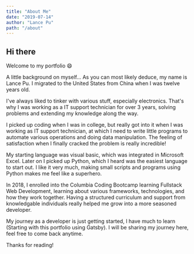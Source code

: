 ```yaml
---
title: "About Me"
date: "2019-07-14"
author: "Lance Pu"
path: "/about"
---
```


## Hi there

Welcome to my portfolio :smile:

A little background on myself... As you can most likely deduce, my name is Lance Pu. I migrated to the United States from China when I was twelve years old. 

I've always liked to tinker with various stuff, especially electronics. That's why I was working as a IT support technician for over 3 years, solving problems and extending my knowledge along the way.

I picked up coding when I was in college, but really got into it when I was working as IT support technician, at which I need to write little programs to automate various operations and doing data manipulation. The feeling of satisfaction when I finally cracked the problem is really incredible!

My starting language was visual basic, which was integrated in Microsoft Excel. Later on I picked up Python, which I heard was the easiest language to start out. I like it very much, making small scripts and programs using Python makes me feel like a superhero.

In 2018, I enrolled into the Columbia Coding Bootcamp learning Fullstack Web Development, learning about various frameworks, technologies, and how they work together. Having a structured curriculum and support from knowledgable individuals really helped me grow into a more seasoned developer. 

My journey as a developer is just getting started, I have much to learn (Starting with this portfolio using Gatsby). I will be sharing my journey here, feel free to come back anytime.

Thanks for reading!